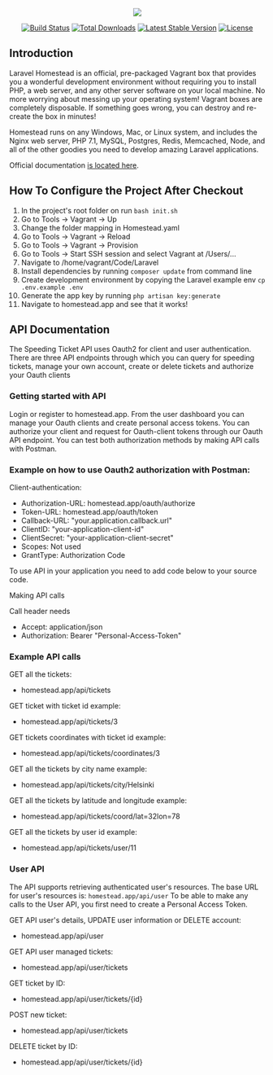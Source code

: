 <p align="center"><img src="https://laravel.com/assets/img/components/logo-homestead.svg"></p>

<p align="center">
<a href="https://travis-ci.org/laravel/homestead"><img src="https://travis-ci.org/laravel/homestead.svg" alt="Build Status"></a>
<a href="https://packagist.org/packages/laravel/homestead"><img src="https://poser.pugx.org/laravel/homestead/d/total.svg" alt="Total Downloads"></a>
<a href="https://packagist.org/packages/laravel/homestead"><img src="https://poser.pugx.org/laravel/homestead/v/stable.svg" alt="Latest Stable Version"></a>
<a href="https://packagist.org/packages/laravel/homestead"><img src="https://poser.pugx.org/laravel/homestead/license.svg" alt="License"></a>
</p>

## Introduction

Laravel Homestead is an official, pre-packaged Vagrant box that provides you a wonderful development environment without requiring you to install PHP, a web server, and any other server software on your local machine. No more worrying about messing up your operating system! Vagrant boxes are completely disposable. If something goes wrong, you can destroy and re-create the box in minutes!

Homestead runs on any Windows, Mac, or Linux system, and includes the Nginx web server, PHP 7.1, MySQL, Postgres, Redis, Memcached, Node, and all of the other goodies you need to develop amazing Laravel applications.

Official documentation [is located here](https://laravel.com/docs/homestead).

## How To Configure the Project After Checkout

1. In the project's root folder on run `bash init.sh`
2. Go to Tools -> Vagrant -> Up
3. Change the folder mapping in Homestead.yaml
4. Go to Tools -> Vagrant -> Reload
5. Go to Tools -> Vagrant -> Provision
6. Go to Tools -> Start SSH session and select Vagrant at /Users/...
7. Navigate to /home/vagrant/Code/Laravel
8. Install dependencies by running `composer update` from command line
9. Create development environment by copying the Laravel example env `cp .env.example .env`
10. Generate the app key by running `php artisan key:generate`
11. Navigate to homestead.app and see that it works!

## API Documentation
The Speeding Ticket API uses Oauth2 for client and user authentication.
There are three API endpoints through which you can query for speeding tickets, manage your own account,
create or delete tickets and authorize your Oauth clients
### Getting started with API
Login or register to homestead.app.
From the user dashboard you can manage your Oauth clients and create personal access tokens.
You can authorize your client and request for Oauth-client tokens through our Oauth API endpoint.
You can test both authorization methods by making API calls with Postman.
### Example on how to use Oauth2 authorization with Postman:

Client-authentication:

- Authorization-URL: homestead.app/oauth/authorize
- Token-URL: homestead.app/oauth/token
- Callback-URL: "your.application.callback.url"
- ClientID: "your-application-client-id"
- ClientSecret: "your-application-client-secret"
- Scopes: Not used
- GrantType: Authorization Code

To use API in your application you need to add code below to your source code.

Making API calls

Call header needs

- Accept: application/json
- Authorization: Bearer "Personal-Access-Token"

### Example API calls
GET all the tickets:
- homestead.app/api/tickets

GET ticket with ticket id example:
- homestead.app/api/tickets/3

GET tickets coordinates with ticket id example:
- homestead.app/api/tickets/coordinates/3

GET all the tickets by city name example:
- homestead.app/api/tickets/city/Helsinki

GET all the tickets by latitude and longitude example:
- homestead.app/api/tickets/coord/lat=32lon=78

GET all the tickets by user id example:
- homestead.app/api/tickets/user/11

### User API

The API supports retrieving authenticated user's resources.
The base URL for user's resources is: `homestead.app/api/user`
To be able to make any calls to the User API, you first need to create a Personal Access Token.

GET API user's details, UPDATE user information or DELETE account:
- homestead.app/api/user

GET API user managed tickets:
- homestead.app/api/user/tickets

GET ticket by ID:
- homestead.app/api/user/tickets/{id}

POST new ticket:
- homestead.app/api/user/tickets

DELETE ticket by ID:
- homestead.app/api/user/tickets/{id}